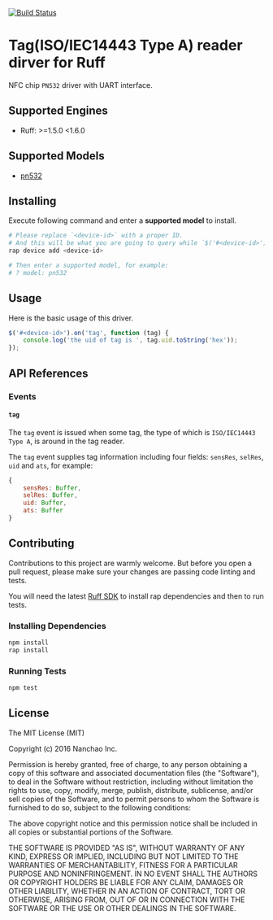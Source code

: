 [![Build Status](https://travis-ci.org/ruff-drivers/tagreader-pn532-uart.svg)](https://travis-ci.org/ruff-drivers/tagreader-pn532-uart)

# Tag(ISO/IEC14443 Type A) reader dirver for Ruff

NFC chip `PN532` driver with UART interface.

## Supported Engines

* Ruff: >=1.5.0 <1.6.0

## Supported Models

- [pn532](https://rap.ruff.io/devices/pn532)

## Installing

Execute following command and enter a **supported model** to install.

```sh
# Please replace `<device-id>` with a proper ID.
# And this will be what you are going to query while `$('#<device-id>')`.
rap device add <device-id>

# Then enter a supported model, for example:
# ? model: pn532
```

## Usage

Here is the basic usage of this driver.

```js
$('#<device-id>').on('tag', function (tag) {
    console.log('the uid of tag is ', tag.uid.toString('hex'));
});
```

## API References

### Events

#### `tag`

The `tag` event is issued when some tag, the type of which is `ISO/IEC14443 Type A`,  is around in the tag reader.

The `tag` event supplies tag information including four fields: `sensRes`, `selRes`, `uid` and `ats`, for example:
```javascript
{
    sensRes: Buffer,
    selRes: Buffer,
    uid: Buffer,
    ats: Buffer
}
```

## Contributing

Contributions to this project are warmly welcome. But before you open a pull request, please make sure your changes are passing code linting and tests.

You will need the latest [Ruff SDK](https://ruff.io/) to install rap dependencies and then to run tests.

### Installing Dependencies

```sh
npm install
rap install
```

### Running Tests

```sh
npm test
```

## License

The MIT License (MIT)

Copyright (c) 2016 Nanchao Inc.

Permission is hereby granted, free of charge, to any person obtaining a copy of this software and associated documentation files (the "Software"), to deal in the Software without restriction, including without limitation the rights to use, copy, modify, merge, publish, distribute, sublicense, and/or sell copies of the Software, and to permit persons to whom the Software is furnished to do so, subject to the following conditions:

The above copyright notice and this permission notice shall be included in all copies or substantial portions of the Software.

THE SOFTWARE IS PROVIDED "AS IS", WITHOUT WARRANTY OF ANY KIND, EXPRESS OR IMPLIED, INCLUDING BUT NOT LIMITED TO THE WARRANTIES OF MERCHANTABILITY, FITNESS FOR A PARTICULAR PURPOSE AND NONINFRINGEMENT. IN NO EVENT SHALL THE AUTHORS OR COPYRIGHT HOLDERS BE LIABLE FOR ANY CLAIM, DAMAGES OR OTHER LIABILITY, WHETHER IN AN ACTION OF CONTRACT, TORT OR OTHERWISE, ARISING FROM, OUT OF OR IN CONNECTION WITH THE SOFTWARE OR THE USE OR OTHER DEALINGS IN THE SOFTWARE.
